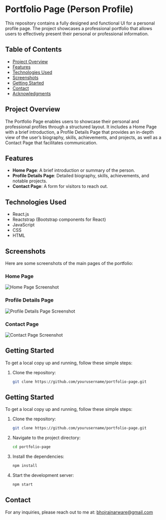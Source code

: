 # Portfolio Page (Person Profile)

This repository contains a fully designed and functional UI for a personal profile page. The project showcases a professional portfolio that allows users to effectively present their personal or professional information.

## Table of Contents
- [Project Overview](#project-overview)
- [Features](#features)
- [Technologies Used](#technologies-used)
- [Screenshots](#screenshots)
- [Getting Started](#getting-started)
- [Contact](#contact)
- [Acknowledgments](#acknowledgments)

## Project Overview
The Portfolio Page enables users to showcase their personal and professional profiles through a structured layout. It includes a Home Page with a brief introduction, a Profile Details Page that provides an in-depth view of the user’s biography, skills, achievements, and projects, as well as a Contact Page that facilitates communication.

## Features
- **Home Page**: A brief introduction or summary of the person.
- **Profile Details Page**: Detailed biography, skills, achievements, and notable projects.
- **Contact Page**: A form for visitors to reach out.

## Technologies Used
- React.js
- Reactstrap (Bootstrap components for React)
- JavaScript
- CSS
- HTML

## Screenshots
Here are some screenshots of the main pages of the portfolio:

### Home Page
![Home Page Screenshot](path/to/homepage-screenshot.png)

### Profile Details Page
![Profile Details Page Screenshot](path/to/profile-details-screenshot.png)

### Contact Page
![Contact Page Screenshot](path/to/contact-page-screenshot.png)

## Getting Started
To get a local copy up and running, follow these simple steps:

1. Clone the repository:
   ```bash
   git clone https://github.com/yourusername/portfolio-page.git


## Getting Started
To get a local copy up and running, follow these simple steps:

1. Clone the repository:
   ```bash
   git clone https://github.com/yourusername/portfolio-page.git
   ```
2. Navigate to the project directory:
   ```bash
   cd portfolio-page
   ```
3. Install the dependencies:
   ```bash
   npm install
   ```
4. Start the development server:
   ```bash
   npm start
   ```

## Contact
For any inquiries, please reach out to me at: bhojrajnarware@gmail.com
